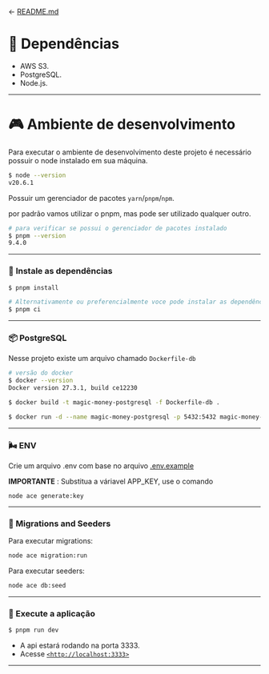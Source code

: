 <- [README.md](../README.md)

# 🦝 **Dependências**
- AWS S3.
- PostgreSQL.
- Node.js.

---

# 🎮 **Ambiente de desenvolvimento**

Para executar o ambiente de desenvolvimento deste projeto é necessário possuir o node instalado em sua máquina.

```bash
$ node --version
v20.6.1
```

Possuir um gerenciador de pacotes `yarn`/`pnpm`/`npm`.

por padrão vamos utilizar o pnpm, mas pode ser utilizado qualquer outro.

```bash
# para verificar se possui o gerenciador de pacotes instalado
$ pnpm --version
9.4.0
```
---

### 🐫 **Instale as dependências**

```bash
$ pnpm install

# Alternativamente ou preferencialmente voce pode instalar as dependências exatas do lock file
$ pnpm ci
```
---

### **📦 PostgreSQL**

Nesse projeto existe um arquivo chamado `Dockerfile-db`

```bash
# versão do docker
$ docker --version
Docker version 27.3.1, build ce12230
```

```bash
$ docker build -t magic-money-postgresql -f Dockerfile-db .
```

```bash
$ docker run -d --name magic-money-postgresql -p 5432:5432 magic-money-postgresql
```

---

### 🌬 **ENV**

Crie um arquivo .env com base no arquivo [.env.example](../.env.example)

**IMPORTANTE** : Substitua a váriavel APP_KEY, use o comando

```
node ace generate:key
```

---

### **🚀 Migrations and Seeders**

Para executar migrations:

```bash
node ace migration:run
```

Para executar seeders:

```bash
node ace db:seed
```

---

### **🚀 Execute a aplicação**

```bash
$ pnpm run dev
```

- A api estará rodando na porta 3333.
- Acesse [`<http://localhost:3333>`](http://localhost:3333)

---
